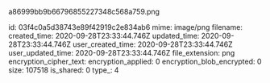 a86999bb9b66796855227348c568a759.png

id: 03f4c0a5d38743e89f42919c2e834ab6
mime: image/png
filename: 
created_time: 2020-09-28T23:33:44.746Z
updated_time: 2020-09-28T23:33:44.746Z
user_created_time: 2020-09-28T23:33:44.746Z
user_updated_time: 2020-09-28T23:33:44.746Z
file_extension: png
encryption_cipher_text: 
encryption_applied: 0
encryption_blob_encrypted: 0
size: 107518
is_shared: 0
type_: 4